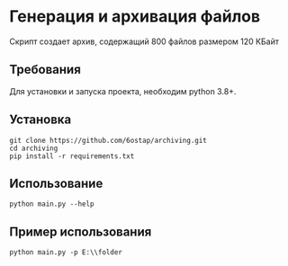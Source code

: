 # Генерация и архивация файлов

Скрипт создает архив, содержащий 800 файлов размером 120 КБайт


## Требования
Для установки и запуска проекта, необходим python 3.8+.

## Установка

```
git clone https://github.com/6ostap/archiving.git
cd archiving
pip install -r requirements.txt
```
## Использование
```
python main.py --help 
```

## Пример использования
```
python main.py -p E:\\folder
```

